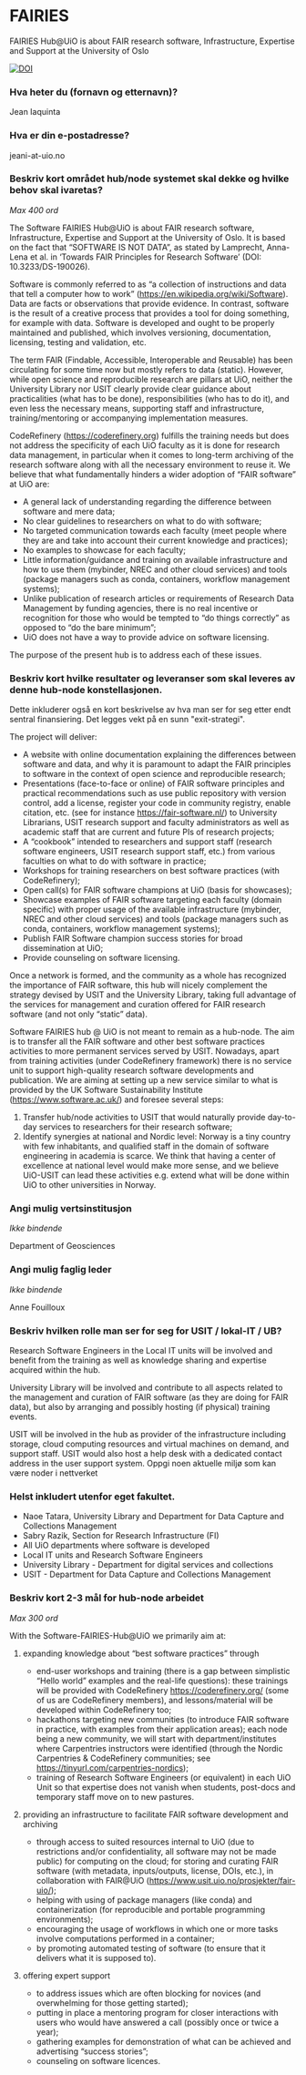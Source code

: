 # FAIRIES

FAIRIES Hub@UiO is about FAIR research software, Infrastructure, Expertise and Support at the University of Oslo

[![DOI](https://zenodo.org/badge/370479424.svg)](https://zenodo.org/badge/latestdoi/370479424)

### Hva heter du (fornavn og etternavn)?

Jean Iaquinta

### Hva er din e-postadresse?

jeani-at-uio.no

### Beskriv kort området hub/node systemet skal dekke og hvilke behov skal ivaretas?

*Max 400 ord*

The Software FAIRIES Hub@UiO is about FAIR research software, Infrastructure, Expertise and Support at the University of Oslo. It is based on the fact that “SOFTWARE IS NOT DATA”, as stated by Lamprecht, Anna-Lena et al. in ‘Towards FAIR Principles for Research Software’ (DOI: 10.3233/DS-190026).

Software is commonly referred to as “a collection of instructions and data that tell a computer how to work” (https://en.wikipedia.org/wiki/Software). Data are facts or observations that provide evidence. In contrast, software is the result of a creative process that provides a tool for doing something, for example with data. Software is developed and ought to be properly maintained and published, which involves versioning, documentation, licensing, testing and validation, etc.

The term FAIR (Findable, Accessible, Interoperable and Reusable) has been circulating for some time now but mostly refers to data (static). However, while open science and reproducible research are pillars at UiO, neither the University Library nor USIT clearly provide clear guidance about practicalities (what has to be done), responsibilities (who has to do it), and even less the necessary means, supporting staff and infrastructure, training/mentoring or accompanying implementation measures.

CodeRefinery (https://coderefinery.org) fulfills the training needs but does not address the specificity of each UiO faculty as it is done for research data management, in particular when it comes to long-term archiving of the research software along with all the necessary environment to reuse it.
We believe that what fundamentally hinders a wider adoption of “FAIR software” at UiO are:
- A general lack of understanding regarding the difference between software and mere data;
- No clear guidelines to researchers on what to do with software;
- No targeted communication towards each faculty (meet people where they are and take into account their current knowledge and practices);
- No examples to showcase for each faculty;
- Little information/guidance and training on available infrastructure and how to use them (mybinder, NREC and other cloud services) and tools (package managers such as conda, containers, workflow management systems);
- Unlike publication of research articles or requirements of Research Data Management by funding agencies, there is no real incentive or recognition for those who would be tempted to “do things correctly” as opposed to “do the bare minimum”;
- UiO does not have a way to provide advice on software licensing.

The purpose of the present hub is to address each of these issues.

### Beskriv kort hvilke resultater og leveranser som skal leveres av denne hub-node konstellasjonen.

Dette inkluderer også en kort beskrivelse av hva man ser for seg etter endt sentral finansiering. Det legges vekt på en sunn "exit-strategi".

The project will deliver:

- A website with online documentation explaining the differences between software and data, and why it is paramount to adapt the FAIR principles to software in the context of open science and reproducible research;
- Presentations (face-to-face or online) of FAIR software principles and practical recommendations such as use public repository with version control, add a license, register your code in community registry, enable citation, etc. (see for instance https://fair-software.nl/) to University Librarians, USIT research support and faculty administrators as well as academic staff that are current and future PIs of research projects;
- A “cookbook” intended to researchers and support staff (research software engineers, USIT research support staff, etc.) from various faculties on what to do with software in practice;
- Workshops for training researchers on best software practices (with CodeRefinery);
- Open call(s) for FAIR software champions at UiO (basis for showcases);
- Showcase examples of FAIR software targeting each faculty (domain specific) with proper usage of the available infrastructure (mybinder, NREC and other cloud services) and tools (package managers such as conda, containers, workflow management systems);
- Publish FAIR Software champion success stories for broad dissemination at UiO;
- Provide counseling on software licensing.

Once a network is formed, and the community as a whole has recognized the importance of FAIR software, this hub will nicely complement the strategy devised by USIT and the University Library, taking full advantage of the services for management and curation offered for FAIR research software (and not only “static” data).

Software FAIRIES hub @ UiO is not meant to remain as a hub-node. The aim is to transfer all the FAIR software and other best software practices activities to more permanent services served by USIT. Nowadays, apart from training activities (under CodeRefinery framework) there is no service unit to support high-quality research software developments and publication. We are aiming at setting up a new service similar to what is provided by the UK Software Sustainability Institute (https://www.software.ac.uk/) and foresee several steps:
1. Transfer hub/node activities to USIT that would naturally provide day-to-day services to researchers for their research software;
2. Identify synergies at national and Nordic level: Norway is a tiny country with few inhabitants, and qualified staff in the domain of software engineering in academia is scarce. We think that having a center of excellence at national level would make more sense, and we believe UiO-USIT can lead these activities e.g. extend what will be done within UiO to other universities in Norway.

### Angi mulig vertsinstitusjon

*Ikke bindende*

Department of Geosciences

### Angi mulig faglig leder

*Ikke bindende*

Anne Fouilloux


### Beskriv hvilken rolle man ser for seg for USIT / lokal-IT / UB?

Research Software Engineers in the Local IT units will be involved and benefit from the training as well as knowledge sharing and expertise acquired within the hub.

University Library will be involved and contribute to all aspects related to the management and curation of FAIR software (as they are doing for FAIR data), but also by arranging and possibly hosting (if physical) training events.

USIT will be involved in the hub as provider of the infrastructure including storage, cloud computing resources and virtual machines on demand, and support staff. USIT would also host a help desk with a dedicated contact address in the user support system.
Oppgi noen aktuelle miljø som kan være noder i nettverket


### Helst inkludert utenfor eget fakultet.

- Naoe Tatara, University Library and Department for Data Capture and Collections Management
- Sabry Razik, Section for Research Infrastructure (FI)
- All UiO departments where software is developed
- Local IT units and Research Software Engineers
- University Library - Department for digital services and collections
- USIT - Department for Data Capture and Collections Management

### Beskriv kort 2-3 mål for hub-node arbeidet

*Max 300 ord*

With the Software-FAIRIES-Hub@UiO we primarily aim at:

1. expanding knowledge about “best software practices” through
    - end-user workshops and training (there is a gap between simplistic “Hello world” examples and the real-life questions): these trainings will be provided with CodeRefinery https://coderefinery.org/ (some of us are CodeRefinery members), and lessons/material will be developed within CodeRefinery too;
    - hackathons targeting new communities (to introduce FAIR software in practice, with examples from their application areas); each node being a new community, we will start with department/institutes where Carpentries instructors were identified (through the Nordic Carpentries & CodeRefinery communities; see https://tinyurl.com/carpentries-nordics);
    - training of Research Software Engineers (or equivalent) in each UiO Unit so that expertise does not vanish when students, post-docs and temporary staff move on to new pastures.

2. providing an infrastructure to facilitate FAIR software development and archiving
    - through access to suited resources internal to UiO (due to restrictions and/or confidentiality, all software may not be made public) for computing on the cloud; for storing and curating FAIR software (with metadata, inputs/outputs, license, DOIs, etc.), in collaboration with FAIR@UiO (https://www.usit.uio.no/prosjekter/fair-uio/);
    - helping with using of package managers (like conda) and containerization (for reproducible and portable programming environments);
    - encouraging the usage of workflows in which one or more tasks involve computations performed in a container;
    - by promoting automated testing of software (to ensure that it delivers what it is supposed to).

3. offering expert support
    - to address issues which are often blocking for novices (and overwhelming for those getting started);
    - putting in place a mentoring program for closer interactions with users who would have answered a call (possibly once or twice a year);
    - gathering examples for demonstration of what can be achieved and advertising “success stories”;
    - counseling on software licences.
